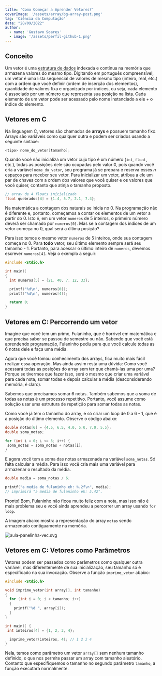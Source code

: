 ```yaml
---
title: 'Como Começar a Aprender Vetores?'
coverImage: '/assets/array/bg-array-post.png'
tag: 'Ciência da Computação'
date: "28/09/2022"
author:
  - name: 'Gustavo Soares'
  - image: '/assets/perfil-github-1.png'
---
```


## Conceito

Um vetor é uma [estrutura de dados](https://www.alura.com.br/artigos/estruturas-de-dados-introducao) indexada e contínua na memória que armazena valores do mesmo tipo. Digitando em português compreensível, um vetor é uma lista sequencial de valores de mesmo tipo (inteiro, real, etc.) com a ordem que você definir (ordem de inserção dos elementos), quantidade de valores fixa e organizado por índices, ou seja, cada elemento é associado por um número que representa sua posição na lista.  Cada elemento de um vetor pode ser acessado pelo nome instanciado a ele + o índice do elemento.

## Vetores em C

Na linguagem C, vetores são chamados de **arrays** e possuem tamanho fixo. Arrays são variáveis como qualquer outra e podem ser criados usando a seguinte sintaxe:

```c
<tipo> nome_do_vetor[tamanho];
```

Quando você não inicializa um vetor cujo tipo é um número (`int`, `float`, etc.),  todas as posições dele são ocupadas pelo valor 0, pois quando você cria a variável `nome_do_vetor`, seu programa já se prepara e reserva esses $n$ espaços para receber seu vetor. Para inicializar um vetor, atribua a ele um par de chaves com a ordem dos valores que você quiser e os valores que você quiser, contanto que atinja o tamanho proposto.

```c
// array de 4 floats inicializado
float quebrados[4] = {1.4, 5.7, 2.1, 7.4};
```

Na matemática a contagem dos naturais se inicia no 0. Na programação não é diferente e, portanto, começamos a contar os elementos de um vetor a partir do 0. Isto é, em um vetor `numeros` de 5 inteiros, o primeiro número deverá ser chamado por `numeros[0]`. Mas se a contagem dos índices de um vetor começa no 0, qual será a última posição?

Para isso temos o mesmo vetor `numeros` de 5 inteiros, onde sua contagem começa no 0. Para **todo** vetor, seu último elemento sempre será seu tamanho  - 1. Portanto, para acessar o último inteiro de `numeros`, devemos escrever `numeros[4]`. Veja o exemplo a seguir:

```c
#include <stdio.h>

int main()
{
  int numeros[5] = {21, 40, 7, 12, 33};

  printf("%d\n", numeros[0]);
  printf("%d\n", numeros[4]);

  return 0;
}
```

## Vetores em C: Percorrendo um vetor

Imagine que você tem um primo, Fulaninho, que é horrível em matemática e que precisa saber se passou de semestre ou não. Sabendo que você está aprendendo programação, Fulaninho pediu para que você calcule todas as 6 notas dele e faça uma média.

Agora que você tomou conhecimento dos arrays, fica muito mais fácil realizar essa operação. Mas ainda assim resta uma dúvida: Como você acessará todas as posições do array sem ter que chamá-las uma por uma? Porque se tivermos que fazer isso, será o mesmo que criar uma variável para cada nota, somar todas e depois calcular a média (desconsiderando memória, é claro).

Sabemos que precisamos somar 6 notas. Também sabemos que a soma de todas as notas é um processo repetitivo. Portanto, você assume como solução usar uma estrutura de repetição para somar todas as notas.

Como você já tem o tamanho do array,  é só criar um loop de 0 a 6 - 1, que é a posição do último elemento. Observe o código abaixo:

```c
double notas[6] = {4.5, 6.5, 4.0, 5.0, 7.0, 5.5};
double soma_notas;

for (int i = 0; i <= 5; i++) {
 soma_notas = soma_notas + notas[i];
}
```

E agora você tem a soma das notas armazenada na variável `soma_notas`. Só falta calcular a média. Para isso você cria mais uma variável para armazenar o resultado da média.

```c
double media = soma_notas / 6;

printf("a media de fulaninho eh: %.2f\n", media);
// imprimirá "a media de fulaninho eh: 5.42".
```

Pronto! Bom, Fulaninho não ficou muito feliz com a nota, mas isso não é mais problema seu e você ainda aprendeu a percorrer um array usando `for loop`.

A imagem abaixo mostra a representação do array `notas` sendo armazenado contiguamente na memória.

![aula-panelinha-vec.svg](/assets/array/memory-representation.svg)

## Vetores em C: Vetores como Parâmetros

Vetores podem ser passados como parâmetros como qualquer outra variável, mas diferentemente de sua inicialização, seu tamanho só é especificado na sua invocação. Observe a função `imprime_vetor` abaixo:

```c
#include <stdio.h>

void imprime_vetor(int array[], int tamanho)
{
  for (int i = 0; i < tamanho; i++)
  {
    printf("%d ", array[i]);
  }
}

int main() {
 int inteiros[4] = {1, 2, 3, 4};

  imprime_vetor(inteiros, 4); // 1 2 3 4
}
```

Nela, temos como parâmetro um vetor `array[]` sem nenhum tamanho definido, o que nos permite passar um array com tamanho aleatório. Contanto que especifiquemos o tamanho no segundo parâmetro `tamanho`, a função executará normalmente.
